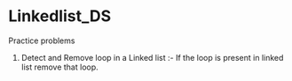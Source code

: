 # Linkedlist_DS
Practice problems

1. Detect and Remove loop in a Linked list :- If the loop is present in linked list remove that loop.

